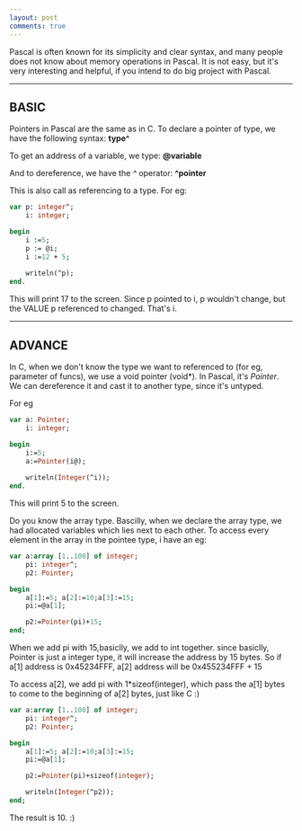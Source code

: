 ```yaml
---
layout: post
comments: true
---
```


Pascal is often known for its simplicity and clear syntax, and many
people does not know about memory operations in Pascal. It is not
easy, but it's very interesting and helpful, if you intend to do
big project with Pascal.

--------
## BASIC

Pointers in Pascal are the same as in C. To declare a pointer of type,
we have the following syntax:
	**type^**

To get an address of a variable, we type:
	**@variable**

And to dereference, we have the *^* operator:
	**^pointer**

This is also call as referencing to a type. For eg:

```pascal
var p: integer^;
    i: integer;

begin
	i :=5;
	p := @i;
	i :=12 + 5;
	
	writeln(^p);
end.
``` 

This will print 17 to the screen. Since p pointed to i, p wouldn't change, but the VALUE p
referenced to changed. That's i.

--------
## ADVANCE

In C, when we don't know the type we want to referenced to (for eg, parameter of funcs), we use
a void pointer (void*). In Pascal, it's *Pointer*. We can dereference it and cast it to another type,
since it's untyped.

For eg
```pascal
var a: Pointer;
    i: integer;

begin
	i:=5;
	a:=Pointer(i@);
	
	writeln(Integer(^i));
end.
```

This will print 5 to the screen.

Do you know the array type. Bascilly, when we declare the array type,
we had allocated variables which lies next to each other. To access every
element in the array in the pointee type, i have an eg:

```pascal
var a:array [1..100] of integer;
    pi: integer^;
    p2: Pointer;

begin
	a[1]:=5; a[2]:=10;a[3]:=15;
	pi:=@a[1];

	p2:=Pointer(pi)+15;	
end;
```

When we add pi with 15,basiclly, we add to int together. since basiclly,
Pointer is just a integer type, it will increase the address by 15 bytes.
So if a[1] address is 0x45234FFF, a[2] address will be 0x455234FFF + 15

To access a[2], we add pi with 1*sizeof(integer), which pass the a[1] bytes to
come to the beginning of a[2] bytes, just like C :)

```pascal
var a:array [1..100] of integer;
    pi: integer^;
    p2: Pointer;

begin
	a[1]:=5; a[2]:=10;a[3]:=15;
	pi:=@a[1];

	p2:=Pointer(pi)+sizeof(integer);

	writeln(Integer(^p2));	
end;
```

The result is 10. :)